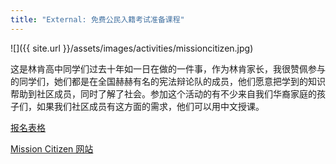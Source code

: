 ```yaml
---
title: "External: 免费公民入籍考试准备课程"
---
```


![]({{ site.url }}/assets/images/activities/missioncitizen.jpg)

这是林肯高中同学们过去十年如一日在做的一件事，作为林肯家长，我很赞佩参与的同学们，她们都是在全国赫赫有名的宪法辩论队的成员，他们愿意把学到的知识帮助到社区成员，同时了解了社会。参加这个活动的有不少来自我们华裔家庭的孩子们，如果我们社区成员有这方面的需求，他们可以用中文授课。

[报名表格](https://docs.google.com/forms/d/e/1FAIpQLSfXsGbBv4Bx1GafGL5DQWImmqRqy7haeUYaRpBNLr5vi9iCxg/viewform)

[Mission Citizen 网站](https://missioncitizen.org/)
